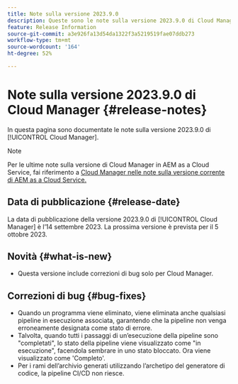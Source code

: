 ```yaml
---
title: Note sulla versione 2023.9.0
description: Queste sono le note sulla versione 2023.9.0 di Cloud Manager.
feature: Release Information
source-git-commit: a3e926fa13d54da1322f3a5219519fae07ddb273
workflow-type: tm+mt
source-wordcount: '164'
ht-degree: 52%

---
```



# Note sulla versione 2023.9.0 di Cloud Manager {#release-notes}

In questa pagina sono documentate le note sulla versione 2023.9.0 di [!UICONTROL Cloud Manager].

>[!NOTE]
>
>Per le ultime note sulla versione di Cloud Manager in AEM as a Cloud Service, fai riferimento a [Cloud Manager nelle note sulla versione corrente di AEM as a Cloud Service.](https://experienceleague.adobe.com/docs/experience-manager-cloud-service/content/implementing/using-cloud-manager/release-notes-cloud-manager/release-notes-cm-current.html?lang=it)

## Data di pubblicazione {#release-date}

La data di pubblicazione della versione 2023.9.0 di [!UICONTROL Cloud Manager] è l’14 settembre 2023. La prossima versione è prevista per il 5 ottobre 2023.

## Novità {#what-is-new}

* Questa versione include correzioni di bug solo per Cloud Manager.

## Correzioni di bug {#bug-fixes}

* Quando un programma viene eliminato, viene eliminata anche qualsiasi pipeline in esecuzione associata, garantendo che la pipeline non venga erroneamente designata come stato di errore.
* Talvolta, quando tutti i passaggi di un’esecuzione della pipeline sono &quot;completati&quot;, lo stato della pipeline viene visualizzato come &quot;in esecuzione&quot;, facendola sembrare in uno stato bloccato. Ora viene visualizzato come &#39;Completo&#39;.
* Per i rami dell’archivio generati utilizzando l’archetipo del generatore di codice, la pipeline CI/CD non riesce.
